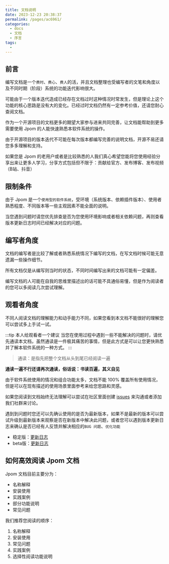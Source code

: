```yaml
---
title: 文档说明
date: 2023-12-23 20:38:37
permalink: /pages/ac6961/
categories:
  - docs
  - 文档
  - 序言
tags:
  - 
---
```


## 前言

编写文档是一个`费时`、`费心`、`费人`的活，并且文档整理也受编写者的文笔和角度以及不同时期（阶段）系统的功能迭代影响很大。

可能由于一个版本迭代造成已经存在文档过时这种情况时常发生，但是理论上这个功能的核心思路是没有大的变化。已经过时文档仍然有一定参考价值，还请您耐心查阅文档。

作为一个开源项目的文档更多的期望大家参与进来共同完善，让文档能帮助到更多需要使用 Jpom 的人能快速熟悉本软件系统的操作。

由于开源项目的版本迭代不可能在每次版本都编写完善的说明文档，开源不易还请您多多理解和支持。

如果您是 Jpom 的老用户或者是比较熟悉的人我们真心希望您能将您使用经验分享出来让更多人学习，分享方式包括但不限于：贡献给官方、发布博客、发布视频（B站、抖音）


## 限制条件

由于 Jpom 是一个`使用型的软件系统`，受环境（系统版本、依赖插件版本）、使用者熟悉程度、不同版本等一些主观因素不能全面的说明。

当您遇到问题时请您优先排查是否为您使用环境影响或者相关依赖问题，再则查看版本更新日志时间已经解决对应的问题。


## 编写者角度

文档的编写者是比较了解或者熟悉系统情况下编写的文档，在写文档时候可能无意遗漏一些操作细节。

所有文档仅是从编写则当时的状态，不同时间编写出来的文档可能有一定偏差。

编写文档的人可能在自我的思维里描述出的话可能不具通俗易懂，但是作为阅读者的您可以多阅读几次尝试理解。


## 观看者角度

不同人阅读文档的理解能力和动手能力不同，如果您看到本文档不能很好的理解您可以尝试多上手试一试。


:::tip 本人给观看者一个建议
当您在使用过程中遇到一些不能解决的问题时，请优先通读本文档，虽然通读是一件极其痛苦的事情，但是此方式是可以让您更快熟悉并了解本软件系统的一种方式。
:::

> 通读：是指先把整个文档从头到尾已经阅读一遍

**通读一遍不行还请再次通读，俗话说：书读百遍，其义自见**

由于软件系统使用的情况和组合功能太多，文档不能 100% 覆盖所有使用情况，但是可以在现有描述的使用场景里面参考来给您思路和灵感。

如果您阅读到文档始终无法理解可以尝试在社区里面创建 [issues](https://gitee.com/dromara/Jpom/issues) 来沟通或者添加我们社群来讨论。

遇到到问题时您还可以先确认使用的是否为最新版本，如果不是最新的版本可以尝试升级到最新版本来观察是否在新版本中解决此问题，或者您可以遇到版本更新日志来确认是否已经有人反馈并解决相应的`BUG 问题`、`优化功能`

- 稳定版：[更新日志](https://jpom.top/pages/changelog/new/)
- beta版：[更新日志](https://jpom.top/pages/changelog/new-beta/)


## 如何高效阅读 Jpom 文档

Jpom 文档目前主要分为：

- 名称解释
- 安装使用
- 实践案例
- 部分功能说明
- 常见问题


我们推荐您阅读的顺序：

1. 名称解释
2. 安装使用
3. 常见问题
4. 实践案例
5. 选择性阅读功能说明